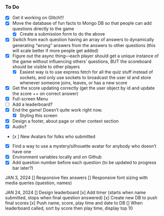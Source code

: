 ### To Do

- [x] Get it working on Glitch!!!
- [x] Move the database of fun facts to Mongo DB so that people can add questions directly to the game
  - [x] Create a submission form to do the above
- [x] Switch from each question having an array of answers to dynamically generating “wrong” answers from the answers to other questions (this will scale better if more people get added)
- [x] Figure out the async thing—each player should get a unique instance of the game without influencing others’ questions, BUT the scoreboard should be visible to other players
  - [x] Easiest way is to use express fetch for all the quiz stuff instead of sockets, and only use sockets to broadcast the user id and store whenever someone joins, leaves, or has a new score
- [x] Get the score updating correctly (get the user object by id and update the score ++ on correct answer)
- [x] Full-screen Menu
- [ ] Add a leaderboard?
- [x] End the game! Doesn’t quite work right now.
  - [x] Styling this screen
- [x] Design a footer, about page or other context section
- [x] Audio?
- [x ] New Avatars for folks who submitted
- [x] Find a way to use a mystery/silhouette avatar for anybody who doesn’t have one
- [x] Environment variables locally and on Github
- [x] Add question number before each question (to be updated to progress bar later?)

JAN 3, 2024
[] Responsive flex answers
[] Responsive font sizing with media queries (question, names)


JAN 24, 2024
[] Design leaderboard
[x] Add timer (starts when name submitted, stops when final question answered)
[x] Create new DB to push final scores
[x] Push name, score, play time and date to DB
[] When leaderboard called, sort by score then play time, display top 10